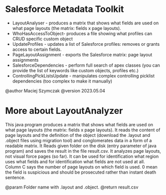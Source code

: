 # Salesforce Metadata Toolkit

* LayoutAnalyser - produces a matrix that shows what fields are used on what page layouts (the matrix: fields x page layouts).
* WhoHasAccessToObject- produces a file showing what profiles can CRUD specific custom object
* UpdateProfiles - updates a list of Salesforce profiles: removes or grants access to certain fields.
* PageLayoutAssignment - exports the Salesforce matrix: page layout assignments
* SalesforceDependencies - perform full search of apex classes (you can provide the list of keywords like custom objects, profiles etc.)
* ControllingPickListsUpdate - manipulates complex controlling picklist dependencies (too complex to make it manually)

@author Maciej Szymczak
@version 2023.05.04

# More about LayoutAnalyzer

This java program produces a matrix that shows what fields are used on what page layouts (the matrix: fields x page layouts).
It reads the content of page layouts and the definition of the object (download the .layout and .object files using migration tool) and conglomerates data in a form of a readable matrix. 
It Reads given folder on the disk (entry parameter of java program) and saves the result in the file result.csv.
It analyzes page layouts, not visual force pages (so far).
It can be used for identification what region uses what fields and for identification what fields are not used at all.
Column C says the number of page layouts on which field is used. 0 mean the field is suspicious and should be prosecuted  rather than instant death sentence. 

@param  Folder name with <pageLayuouts>.layout and <objectdefinition>.object.
@return result.csv
